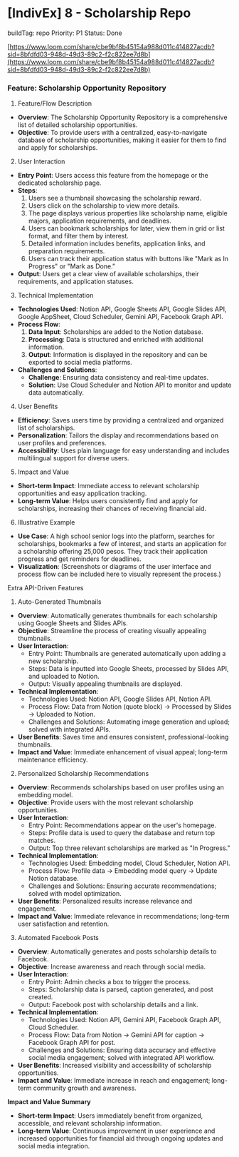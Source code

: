 # [IndivEx] 8 - Scholarship Repo

buildTag: repo
Priority: P1
Status: Done

[https://www.loom.com/share/cbe9bf8b45154a988d011c414827acdb?sid=8bfdfd03-948d-49d3-89c2-f2c822ee7d8b](https://www.loom.com/share/cbe9bf8b45154a988d011c414827acdb?sid=8bfdfd03-948d-49d3-89c2-f2c822ee7d8b)

### Feature: Scholarship Opportunity Repository

1. Feature/Flow Description

- **Overview**: The Scholarship Opportunity Repository is a comprehensive list of detailed scholarship opportunities.
- **Objective**: To provide users with a centralized, easy-to-navigate database of scholarship opportunities, making it easier for them to find and apply for scholarships.

2. User Interaction

- **Entry Point**: Users access this feature from the homepage or the dedicated scholarship page.
- **Steps**:
    1. Users see a thumbnail showcasing the scholarship reward.
    2. Users click on the scholarship to view more details.
    3. The page displays various properties like scholarship name, eligible majors, application requirements, and deadlines.
    4. Users can bookmark scholarships for later, view them in grid or list format, and filter them by interest.
    5. Detailed information includes benefits, application links, and preparation requirements.
    6. Users can track their application status with buttons like "Mark as In Progress" or "Mark as Done."
- **Output**: Users get a clear view of available scholarships, their requirements, and application statuses.

3. Technical Implementation

- **Technologies Used**: Notion API, Google Sheets API, Google Slides API, Google AppSheet, Cloud Scheduler, Gemini API, Facebook Graph API.
- **Process Flow**:
    1. **Data Input**: Scholarships are added to the Notion database.
    2. **Processing**: Data is structured and enriched with additional information.
    3. **Output**: Information is displayed in the repository and can be exported to social media platforms.
- **Challenges and Solutions**:
    - **Challenge**: Ensuring data consistency and real-time updates.
    - **Solution**: Use Cloud Scheduler and Notion API to monitor and update data automatically.

4. User Benefits

- **Efficiency**: Saves users time by providing a centralized and organized list of scholarships.
- **Personalization**: Tailors the display and recommendations based on user profiles and preferences.
- **Accessibility**: Uses plain language for easy understanding and includes multilingual support for diverse users.

5. Impact and Value

- **Short-term Impact**: Immediate access to relevant scholarship opportunities and easy application tracking.
- **Long-term Value**: Helps users consistently find and apply for scholarships, increasing their chances of receiving financial aid.

6. Illustrative Example

- **Use Case**: A high school senior logs into the platform, searches for scholarships, bookmarks a few of interest, and starts an application for a scholarship offering 25,000 pesos. They track their application progress and get reminders for deadlines.
- **Visualization**: (Screenshots or diagrams of the user interface and process flow can be included here to visually represent the process.)

Extra API-Driven Features

1. Auto-Generated Thumbnails

- **Overview**: Automatically generates thumbnails for each scholarship using Google Sheets and Slides APIs.
- **Objective**: Streamline the process of creating visually appealing thumbnails.
- **User Interaction**:
    - Entry Point: Thumbnails are generated automatically upon adding a new scholarship.
    - Steps: Data is inputted into Google Sheets, processed by Slides API, and uploaded to Notion.
    - Output: Visually appealing thumbnails are displayed.
- **Technical Implementation**:
    - Technologies Used: Notion API, Google Slides API, Notion API.
    - Process Flow: Data from Notion (quote block) -> Processed by Slides -> Uploaded to Notion.
    - Challenges and Solutions: Automating image generation and upload; solved with integrated APIs.
- **User Benefits**: Saves time and ensures consistent, professional-looking thumbnails.
- **Impact and Value**: Immediate enhancement of visual appeal; long-term maintenance efficiency.

2. Personalized Scholarship Recommendations

- **Overview**: Recommends scholarships based on user profiles using an embedding model.
- **Objective**: Provide users with the most relevant scholarship opportunities.
- **User Interaction**:
    - Entry Point: Recommendations appear on the user's homepage.
    - Steps: Profile data is used to query the database and return top matches.
    - Output: Top three relevant scholarships are marked as "In Progress."
- **Technical Implementation**:
    - Technologies Used: Embedding model, Cloud Scheduler, Notion API.
    - Process Flow: Profile data -> Embedding model query -> Update Notion database.
    - Challenges and Solutions: Ensuring accurate recommendations; solved with model optimization.
- **User Benefits**: Personalized results increase relevance and engagement.
- **Impact and Value**: Immediate relevance in recommendations; long-term user satisfaction and retention.

3. Automated Facebook Posts

- **Overview**: Automatically generates and posts scholarship details to Facebook.
- **Objective**: Increase awareness and reach through social media.
- **User Interaction**:
    - Entry Point: Admin checks a box to trigger the process.
    - Steps: Scholarship data is parsed, caption generated, and post created.
    - Output: Facebook post with scholarship details and a link.
- **Technical Implementation**:
    - Technologies Used: Notion API, Gemini API, Facebook Graph API, Cloud Scheduler.
    - Process Flow: Data from Notion -> Gemini API for caption -> Facebook Graph API for post.
    - Challenges and Solutions: Ensuring data accuracy and effective social media engagement; solved with integrated API workflow.
- **User Benefits**: Increased visibility and accessibility of scholarship opportunities.
- **Impact and Value**: Immediate increase in reach and engagement; long-term community growth and awareness.

**Impact and Value Summary**

- **Short-term Impact**: Users immediately benefit from organized, accessible, and relevant scholarship information.
- **Long-term Value**: Continuous improvement in user experience and increased opportunities for financial aid through ongoing updates and social media integration.